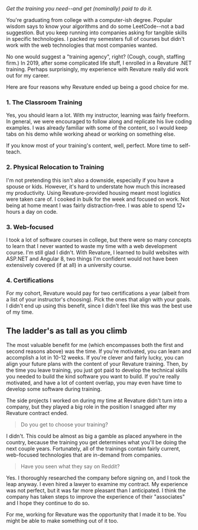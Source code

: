 *Get the training you need--and get (nominally) paid to do it.*

You're graduating from college with a computer-ish degree. Popular wisdom says to know your algorithms and do some LeetCode--not a bad suggestion. But you keep running into companies asking for tangible skills in specific technologies. I packed my semesters full of courses but didn't work with the web technologies that most companies wanted.

No one would suggest a "training agency", right? (Cough, cough, staffing firm.) In 2019, after some complicated life stuff, I enrolled in a Revature .NET training. Perhaps surprisingly, my experience with Revature really did work out for my career.

Here are four reasons why Revature ended up being a good choice for me.

### 1. The Classroom Training

Yes, you should learn a lot. With my instructor, learning was fairly freeform. In general, we were encouraged to follow along and replicate his live coding examples. I was already familiar with some of the content, so I would keep tabs on his demo while working ahead or working on something else.

If you know most of your training's content, well, perfect. More time to self-teach.

### 2. Physical Relocation to Training

I'm not pretending this isn't also a downside, especially if you have a spouse or kids. However, it's hard to understate how much this increased my productivity. Using Revature-provided housing meant most logistics were taken care of. I cooked in bulk for the week and focused on work. Not being at home meant I was fairly distraction-free. I was able to spend 12+ hours a day on code.

### 3. Web-focused

I took a lot of software courses in college, but there were so many concepts to learn that I never wanted to waste my time with a web development course. I'm still glad I didn't. With Revature, I learned to build websites with ASP.NET and Angular 8, two things I'm confident would not have been extensively covered (if at all) in a university course.

### 4. Certifications

For my cohort, Revature would pay for two certifications a year (albeit from a list of your instructor's choosing). Pick the ones that align with your goals. I didn't end up using this benefit, since I didn't feel like this was the best use of my time.

## The ladder's as tall as you climb

The most valuable benefit for me (which encompasses both the first and second reasons above) was the time. If you're motivated, you can learn and accomplish a lot in 10-12 weeks. If you're clever and fairly lucky, you can align your future plans with the content of your Revature training. Then, by the time you leave training, you just got paid to develop the technical skills you needed to build the kind software you want to build. If you're really motivated, and have a lot of content overlap, you may even have time to develop some software during training.

The side projects I worked on during my time at Revature didn't turn into a company, but they played a big role in the position I snagged after my Revature contract ended.

> Do you get to choose your training?

I didn't. This could be almost as big a gamble as placed anywhere in the country, because the training you get determines what you'll be doing the next couple years. Fortunately, all of the trainings contain fairly current, web-focused technologies that are in-demand from companies.

> Have you seen what they say on Reddit?

Yes. I thoroughly researched the company before signing on, and I took the leap anyway. I even hired a lawyer to examine my contract. My experience was not perfect, but it was far more pleasant than I anticipated. I think the company has taken steps to improve the experience of their "associates" and I hope they continue to do so.

For me, working for Revature was the opportunity that I made it to be. You might be able to make something out of it too.
